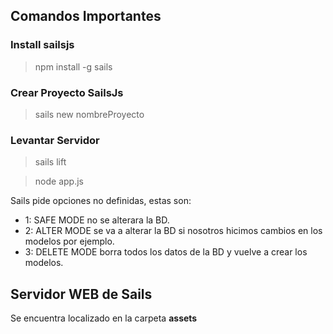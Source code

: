 ## Comandos Importantes

### Install sailsjs

> npm install -g sails

### Crear Proyecto SailsJs

> sails new nombreProyecto

### Levantar Servidor

> sails lift

> node app.js

Sails pide opciones no definidas, estas son:

- 1: SAFE MODE no se alterara la BD.
- 2: ALTER MODE se va a alterar la BD si nosotros hicimos cambios en los modelos por ejemplo.
- 3: DELETE MODE borra todos los datos de la BD y vuelve a crear los modelos.

## Servidor WEB de Sails

Se encuentra localizado en la carpeta **assets**
